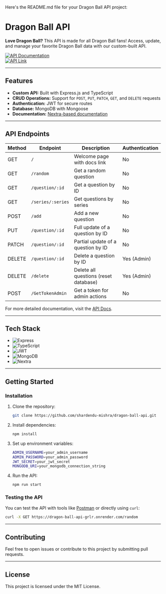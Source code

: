 Here's the README.md file for your Dragon Ball API project:

# Dragon Ball API

**Love Dragon Ball?** This API is made for all Dragon Ball fans! Access, update, and manage your favorite Dragon Ball data with our custom-built API.

[![API Documentation](https://img.shields.io/badge/Docs-Available-brightgreen)](https://shardendu-mishra-documentation-dragon-ball-api.vercel.app)  
[![API Link](https://img.shields.io/badge/API-Link-blue)](https://dragon-ball-api-grlr.onrender.com)

---

## Features

- **Custom API:** Built with Express.js and TypeScript
- **CRUD Operations:** Support for `POST`, `PUT`, `PATCH`, `GET`, and `DELETE` requests
- **Authentication:** JWT for secure routes
- **Database:** MongoDB with Mongoose
- **Documentation:** [Nextra-based documentation](https://shardendu-mishra-documentation-dragon-ball-api.vercel.app)

---

## API Endpoints

| Method | Endpoint               | Description                            | Authentication |
|--------|------------------------|----------------------------------------|----------------|
| GET    | `/`                    | Welcome page with docs link            | No             |
| GET    | `/random`              | Get a random question                  | No             |
| GET    | `/question/:id`        | Get a question by ID                   | No             |
| GET    | `/series/:series`      | Get questions by series                | No             |
| POST   | `/add`                 | Add a new question                     | No             |
| PUT    | `/question/:id`        | Full update of a question by ID        | No             |
| PATCH  | `/question/:id`        | Partial update of a question by ID     | No             |
| DELETE | `/question/:id`        | Delete a question by ID                | Yes (Admin)    |
| DELETE | `/delete`              | Delete all questions (reset database)  | Yes (Admin)    |
| POST   | `/GetTokenAdmin`       | Get a token for admin actions          | No             |

For more detailed documentation, visit the [API Docs](https://shardendu-mishra-documentation-dragon-ball-api.vercel.app).

---

## Tech Stack

- ![Express](https://img.shields.io/badge/Express.js-000000?style=for-the-badge&logo=express&logoColor=white)
- ![TypeScript](https://img.shields.io/badge/TypeScript-3178C6?style=for-the-badge&logo=typescript&logoColor=white)
- ![JWT](https://img.shields.io/badge/JWT-black?style=for-the-badge&logo=JSON%20web%20tokens)
- ![MongoDB](https://img.shields.io/badge/MongoDB-4EA94B?style=for-the-badge&logo=mongodb&logoColor=white)
- ![Nextra](https://img.shields.io/badge/Nextra-007ACC?style=for-the-badge&logo=vercel&logoColor=white)

---

## Getting Started

### Installation

1. Clone the repository:
   ```bash
   git clone https://github.com/shardendu-mishra/dragon-ball-api.git
   ```
2. Install dependencies:
   ```bash
   npm install
   ```
3. Set up environment variables:
   ```bash
   ADMIN_USERNAME=your_admin_username
   ADMIN_PASSWORD=your_admin_password
   JWT_SECRET=your_jwt_secret
   MONGODB_URI=your_mongodb_connection_string
   ```

4. Run the API:
   ```bash
   npm run start
   ```

### Testing the API
You can test the API with tools like [Postman](https://www.postman.com/) or directly using `curl`:
```bash
curl -X GET https://dragon-ball-api-grlr.onrender.com/random
```

---

## Contributing

Feel free to open issues or contribute to this project by submitting pull requests.

---

## License

This project is licensed under the MIT License.

